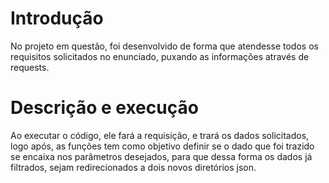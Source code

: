 # Introdução

No projeto em questão, foi desenvolvido de forma que atendesse todos os requisitos solicitados no enunciado, puxando as informações através de requests.

# Descrição e execução

Ao executar o código, ele fará a requisição, e trará os dados solicitados, logo após, as funções tem como objetivo definir se o dado que foi trazido se encaixa nos parâmetros desejados, para que dessa forma os dados já filtrados, sejam redirecionados a dois novos diretórios json.